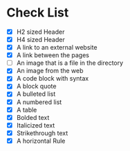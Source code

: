 # Check List

- [x] H2 sized Header
- [x] H4 sized Header
- [x] A link to an external website
- [x] A link between the pages
- [ ] An image that is a file in the directory
- [x] An image from the web
- [x] A code block with syntax
- [x] A block quote
- [x] A bulleted list
- [x] A numbered list
- [x] A table
- [x] Bolded text
- [x] Italicized text
- [x] Strikethrough text
- [x] A horizontal Rule
